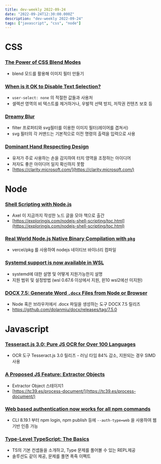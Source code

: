 ```yaml
---
title: dev-weekly 2022-09-24
date: "2022-09-24T12:30:00.000Z"
description: "dev-weekly 2022-09-24"
tags: ["javascript", "css", "node"]
---
```

# CSS

### **[The Power of CSS Blend Modes](https://cloudfour.com/thinks/the-power-of-css-blend-modes)**

- blend 모드를 활용해 이미지 필터 만들기

### **[When is it OK to Disable Text Selection?](https://css-tricks.com/when-is-it-ok-to-disable-text-selection)**

- `user-select: none` 의 적절한 값들과 사용처
- 셀렉션 영역의 비 텍스트를 제거하거나, 우발적 선택 방지, 저작권 컨텐츠 보호 등

### **[Dreamy Blur](https://yuanchuan.dev/dreamy-blur)**

- filter 프로퍼티와 svg필터를 이용한 이미지 필터(레이어를 겹쳐서)
- svg 필터의 각 커맨드는 기본적으로 이전 명령의 출력을 입력으로 사용

### **[Dominant Hand Respecting Design](https://kittygiraudel.com/2022/09/14/dominant-hand-respecting-design)**

- 유저가 주로 사용하는 손을 감지하여 터치 영역을 조정하는 아이디어
- 저자도 좋은 아이디어 일지 확신하지 못함
- [https://clarity.microsoft.com/](https://clarity.microsoft.com/)

# Node

### **[Shell Scripting with Node.js](https://exploringjs.com/nodejs-shell-scripting/)**

- Axel 이 지금까지 작성한 노드 글을 모아 책으로 출간
- [https://exploringjs.com/nodejs-shell-scripting/toc.html](https://exploringjs.com/nodejs-shell-scripting/toc.html)

### **[Real World Node.js Native Binary Compilation with `pkg`](https://www.pulumi.com/blog/nodejs-binaries-with-pkg/)**

- vercel/pkg 를 사용하여 nodejs 네이티브 바이너리 컴파일

### **[Systemd support is now available in WSL](https://devblogs.microsoft.com/commandline/systemd-support-is-now-available-in-wsl/)**

- systemd에 대한 설명 및 어떻게 지원가능한지 설명
- 지원 범위 및 설정방법 (wsl 0.67.6 이상에서 지원, 윈10 wsl2에선 미지원)

### **[DOCX 7.5: Generate Word `.docx` Files from Node or Browser](https://docx.js.org/#/)**

- Node 혹은 브라우저에서 .docx 파일을 생성하는 도구 DOCX 7.5 릴리즈
- https://github.com/dolanmiu/docx/releases/tag/7.5.0

# Javascript

### **[Tesseract.js 3.0: Pure JS OCR for Over 100 Languages](https://tesseract.projectnaptha.com/)**

- OCR 도구 Tesseract.js 3.0 릴리즈 - 러닝 타임 84% 감소, 지원되는 경우 SIMD 사용

### **[A Proposed JS Feature: Extractor Objects](https://github.com/tc39/proposal-extractors)**

- Extractor Object 스테이지1
- [https://tc39.es/process-document/](https://tc39.es/process-document/)

### **[Web based authentication now works for all npm commands](https://github.blog/changelog/2022-09-20-web-based-authentication-now-works-for-all-npm-commands/)**

- CLI 8.19.1 부터 npm login, npm publish 등에 `--auth-type=web` 을 사용하여 웹 기반 인증 가능

### **[Type-Level TypeScript: The Basics](https://type-level-typescript.com/)**

- TS의 기본 컨셉들을 소개하고, Type 문제를 풀어볼 수 있는 REPL제공
- 솔루션도 같이 제공, 문제를 풀면 폭죽 이펙트